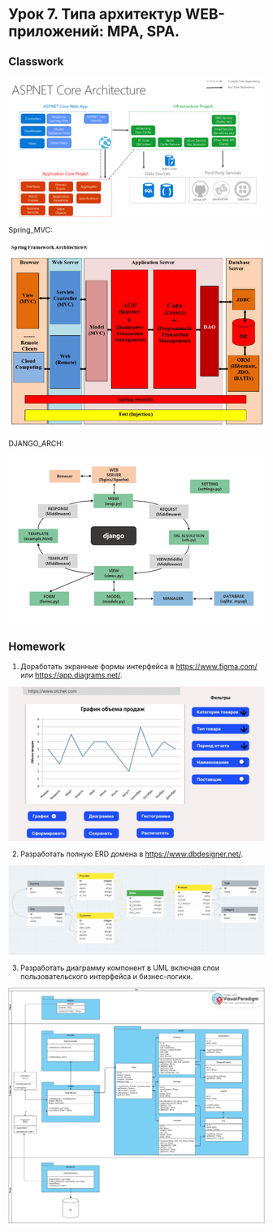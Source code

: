 # Урок 7. Типа архитектур WEB-приложений: MPA, SPA.
## Classwork
![ASP_MVC](7ASP_MVC.png)

Spring_MVC:

![Spring_MVC](7Spring_MVC.jpg)

DJANGO_ARCH:

![DJANGO_ARCH](7DJANGO_ARCH.png)


## Homework
1. Доработать экранные формы интерфейса в https://www.figma.com/ или https://app.diagrams.net/.

![UX_UI](7UX_UI.JPG)

2. Разработать полную ERD домена в https://www.dbdesigner.net/.

![ERD](7ERD.JPG)

3. Разработать диаграмму компонент в UML включая слои пользовательского интерфейса и бизнес-логики.

![UML](7UML.jpg)

